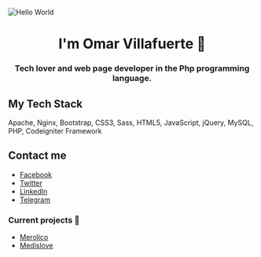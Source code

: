 <p><img src="https://github.com/ovillafuerte94/ovillafuerte94/blob/main/helloworld.jpeg" alt="Hello World"/></p>

<h1 align="center">I'm Omar Villafuerte 👋</h1>
<h3 align="center">Tech lover and web page developer in the Php programming language.</h3>

## My Tech Stack

Apache, Nginx, Bootstrap, CSS3, Sass, HTML5, JavaScript, jQuery, MySQL, PHP, Codeigniter Framework

## Contact me

- [Facebook](https://www.facebook.com/ovillafuerte94)
- [Twitter](https://twitter.com/ovillafuerte94)
- [LinkedIn](https://www.linkedin.com/in/ovillafuerte94/)
- [Telegram](https://t.me/ovillafuerte94)

### Current projects 🚀

- [Merolico](https://merolico.app)
- [Medislove](https://medislove.com)
